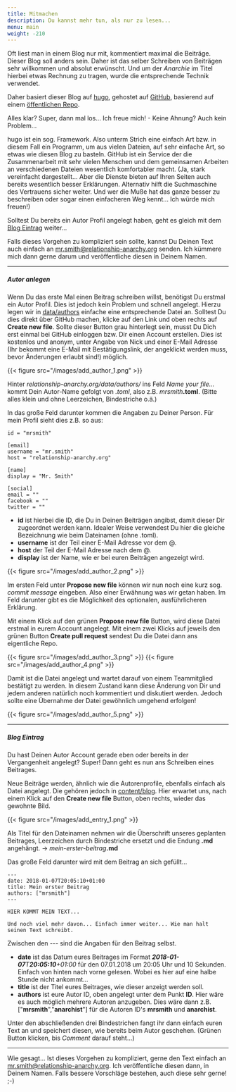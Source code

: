 ```yaml
---
title: Mitmachen
description: Du kannst mehr tun, als nur zu lesen...
menu: main
weight: -210
---
```


Oft liest man in einem Blog nur mit, kommentiert maximal die Beiträge. Dieser Blog soll anders sein. Daher ist das selber Schreiben von Beiträgen sehr willkommen und absolut erwünscht. Und um der _Anarchie_ im Titel hierbei etwas Rechnung zu tragen, wurde die entsprechende Technik verwendet.

Daher basiert dieser Blog auf [hugo](http://gohugo.io), gehostet auf [GitHub](https://github.com), basierend auf einem [öffentlichen Repo](https://github.com/relationship-anarchy/relationship-anarchy.org).

Alles klar? Super, dann mal los... Ich freue mich! - Keine Ahnung? Auch kein Problem...

hugo ist ein sog. Framework. Also unterm Strich eine einfach Art bzw. in diesem Fall ein Programm, um aus vielen Dateien, auf sehr einfache Art, so etwas wie diesen Blog zu basteln. GitHub ist ein Service der die Zusammenarbeit mit sehr vielen Menschen und dem gemeinsamen Arbeiten an verschiedenen Dateien wesentlich komfortabler macht. (Ja, stark vereinfacht dargestellt... Aber die Dienste bieten auf Ihren Seiten auch bereits wesentlich besser Erklärungen. Alternativ hilft die Suchmaschine des Vertrauens sicher weiter. Und wer die Muße hat das ganze besser zu beschreiben oder sogar einen einfacheren Weg kennt... Ich würde mich freuen!)

Solltest Du bereits ein Autor Profil angelegt haben, geht es gleich mit dem [Blog Eintrag](#blog-eintrag) weiter...

Falls dieses Vorgehen zu kompliziert sein sollte, kannst Du Deinen Text auch einfach an [mr.smith@relationship-anarchy.org](mailto:mr.smith@relationship-anarchy.org) senden. Ich kümmere mich dann gerne darum und veröffentliche diesen in Deinem Namen.

-----
##### Autor anlegen

Wenn Du das erste Mal einen Beitrag schreiben willst, benötigst Du erstmal ein Autor Profil. Dies ist jedoch kein Problem und schnell angelegt. Hierzu legen wir in [data/authors](https://github.com/relationship-anarchy/relationship-anarchy.org/tree/master/data/authors) einfache eine entsprechende Datei an. Solltest Du dies direkt über GitHub machen, klicke auf den Link und oben rechts auf **Create new file**. Sollte dieser Button grau hinterlegt sein, musst Du Dich erst einmal bei GitHub einloggen bzw. Dir einen Account erstellen. Dies ist kostenlos und anonym, unter Angabe von Nick und einer E-Mail Adresse (Ihr bekommt eine E-Mail mit Bestätigungslink, der angeklickt werden muss, bevor Änderungen erlaubt sind!) möglich.

{{< figure src="/images/add_author_1.png" >}}

Hinter _relationship-anarchy.org/data/authors/_ ins Feld _Name your file..._ kommt Dein Autor-Name gefolgt von _.toml_, also z.B. _mrsmith_**.toml**. (Bitte alles klein und ohne Leerzeichen, Bindestriche o.ä.)

In das große Feld darunter kommen die Angaben zu Deiner Person. Für mein Profil sieht dies z.B. so aus:

```
id = "mrsmith"

[email]
username = "mr.smith"
host = "relationship-anarchy.org"

[name]
display = "Mr. Smith"

[social]
email = ""
facebook = ""
twitter = ""
```

- **id** ist hierbei die ID, die Du in Deinen Beiträgen angibst, damit dieser Dir zugeordnet werden kann. Idealer Weise verwendest Du hier die gleiche Bezeichnung wie beim Dateinamen (ohne .toml).
- **username** ist der Teil einer E-Mail Adresse vor dem @.
- **host** der Teil der E-Mail Adresse nach dem @.
- **display** ist der Name, wie er bei euren Beiträgen angezeigt wird.

{{< figure src="/images/add_author_2.png" >}}


Im ersten Feld unter **Propose new file** können wir nun noch eine kurz sog. _commit message_ eingeben. Also einer Erwähnung was wir getan haben. Im Feld darunter gibt es die Möglichkeit des optionalen, ausführlicheren Erklärung.

Mit einem Klick auf den grünen **Propose new file** Button, wird diese Datei erstmal in eurem Account angelegt. Mit einem zwei Klicks auf jeweils den grünen Button **Create pull request** sendest Du die Datei dann ans eigentliche Repo.

{{< figure src="/images/add_author_3.png" >}}
{{< figure src="/images/add_author_4.png" >}}

Damit ist die Datei angelegt und wartet darauf von einem Teammitglied bestätigt zu werden. In diesem Zustand kann diese Änderung von Dir und jedem anderen natürlich noch kommentiert und diskutiert werden. Jedoch sollte eine Übernahme der Datei gewöhnlich umgehend erfolgen!

{{< figure src="/images/add_author_5.png" >}}

-----
##### Blog Eintrag

Du hast Deinen Autor Account gerade eben oder bereits in der Vergangenheit angelegt? Super! Dann geht es nun ans Schreiben eines Beitrages.

Neue Beiträge werden, ähnlich wie die Autorenprofile, ebenfalls einfach als Datei angelegt. Die gehören jedoch in [content/blog](https://github.com/relationship-anarchy/relationship-anarchy.org/tree/master/content/blog). Hier erwartet uns, nach einem Klick auf den **Create new file** Button, oben rechts, wieder das gewohnte Bild.

{{< figure src="/images/add_entry_1.png" >}}

Als Titel für den Dateinamen nehmen wir die Überschrift unseres geplanten Beitrages, Leerzeichen durch Bindestriche ersetzt und die Endung **.md** angehängt. -> _mein-erster-beitrag_**.md**

Das große Feld darunter wird mit dem Beitrag an sich gefüllt...

```
---
date: 2018-01-07T20:05:10+01:00
title: Mein erster Beitrag
authors: ["mrsmith"]
---

HIER KOMMT MEIN TEXT...

Und noch viel mehr davon... Einfach immer weiter... Wie man halt
seinen Text schreibt.
```

Zwischen den --- sind die Angaben für den Beitrag selbst.

- **date** ist das Datum eures Beitrages im Format _**2018-01-07**T**20:05:10**+01:00_ für den 07.01.2018 um 20:05 Uhr und 10 Sekunden. Einfach von hinten nach vorne gelesen. Wobei es hier auf eine halbe Stunde nicht ankommt...
- **title** ist der Titel eures Beitrages, wie dieser anzeigt werden soll.
- **authors** ist eure Autor ID, oben angelegt unter dem Punkt **ID**. Hier wäre es auch möglich mehrere Autoren anzugeben. Dies wäre dann z.B. ["**mrsmith**","**anarchist**"] für die Autoren ID's **mrsmith** und **anarchist**.

Unter den abschließenden drei Bindestrichen fangt ihr dann einfach euren Text an und speichert diesen, wie bereits beim Autor geschehen. (Grünen Button klicken, bis _Comment_ darauf steht...)

-----

Wie gesagt... Ist dieses Vorgehen zu kompliziert, gerne den Text einfach an [mr.smith@relationship-anarchy.org](mailto:mr.smith@relationship-anarchy.org). Ich veröffentliche diesen dann, in Deinem Namen. Falls bessere Vorschläge bestehen, auch diese sehr gerne! ;-)
